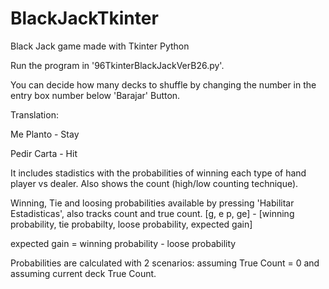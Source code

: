 # BlackJackTkinter

Black Jack game made with Tkinter Python

Run the program in '96TkinterBlackJackVerB26.py'. 

You can decide how many decks to shuffle by changing the number in the entry box number below 'Barajar' Button.

Translation:

Me Planto - Stay

Pedir Carta - Hit

It includes stadistics with the probabilities of winning each type of hand player vs dealer. Also shows the count (high/low counting
technique).

Winning, Tie and loosing probabilities available by pressing 'Habilitar Estadisticas', also tracks count and true count. 
[g, e p, ge] - [winning probability, tie probabilty, loose probability, expected gain]

expected gain = winning probability - loose probability

Probabilities are calculated with 2 scenarios: assuming True Count = 0 and assuming current deck True Count.

